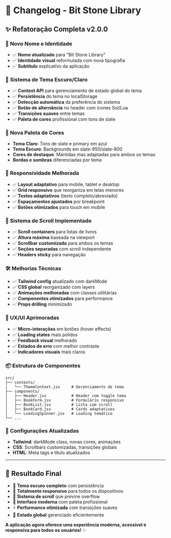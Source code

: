 # 🚀 Changelog - Bit Stone Library

## ✨ Refatoração Completa v2.0.0

### 📱 **Novo Nome e Identidade**
- ✅ **Nome atualizado** para "Bit Stone Library"
- ✅ **Identidade visual** reformulada com nova tipografia
- ✅ **Subtítulo** explicativo da aplicação

### 🌙 **Sistema de Tema Escuro/Claro**
- ✅ **Context API** para gerenciamento de estado global do tema
- ✅ **Persistência** do tema no localStorage
- ✅ **Detecção automática** da preferência do sistema
- ✅ **Botão de alternância** no header com ícones Sol/Lua
- ✅ **Transições suaves** entre temas
- ✅ **Paleta de cores** profissional com tons de slate

### 🎨 **Nova Paleta de Cores**
- **Tema Claro**: Tons de slate e primary em azul
- **Tema Escuro**: Backgrounds em slate-950/slate-800 
- **Cores de destaque**: Mantidas mas adaptadas para ambos os temas
- **Bordas e sombras** diferenciadas por tema

### 📱 **Responsividade Melhorada**
- ✅ **Layout adaptativo** para mobile, tablet e desktop
- ✅ **Grid responsivo** que reorganiza em telas menores
- ✅ **Textos adaptativos** (texto completo/abreviado)
- ✅ **Espaçamentos ajustados** por breakpoint
- ✅ **Botões otimizados** para touch em mobile

### 📜 **Sistema de Scroll Implementado**
- ✅ **Scroll containers** para listas de livros
- ✅ **Altura máxima** baseada na viewport
- ✅ **Scrollbar customizada** para ambos os temas
- ✅ **Seções separadas** com scroll independente
- ✅ **Headers sticky** para navegação

### 🛠️ **Melhorias Técnicas**
- ✅ **Tailwind config** atualizado com darkMode
- ✅ **CSS global** reorganizado com layers
- ✅ **Animações melhoradas** com classes utilitárias
- ✅ **Componentes otimizados** para performance
- ✅ **Props drilling** minimizado

### 🎯 **UX/UI Aprimoradas**
- ✅ **Micro-interações** em botões (hover effects)
- ✅ **Loading states** mais polidos
- ✅ **Feedback visual** melhorado
- ✅ **Estados de erro** com melhor contraste
- ✅ **Indicadores visuais** mais claros

### 📦 **Estrutura de Componentes**
```
src/
├── contexts/
│   └── ThemeContext.jsx     # Gerenciamento de tema
├── components/
│   ├── Header.jsx           # Header com toggle tema
│   ├── BookForm.jsx         # Formulário responsivo
│   ├── BookList.jsx         # Lista com scroll
│   ├── BookCard.jsx         # Cards adaptativos
│   └── LoadingSpinner.jsx   # Loading temático
└── ...
```

### 🔧 **Configurações Atualizadas**
- **Tailwind**: darkMode class, novas cores, animações
- **CSS**: Scrollbars customizadas, transições globais
- **HTML**: Meta tags e título atualizados

---

## 🎉 **Resultado Final**
- 🌙 **Tema escuro completo** com persistência
- 📱 **Totalmente responsivo** para todos os dispositivos  
- 📜 **Sistema de scroll** que previne overflow
- 🎨 **Interface moderna** com paleta profissional
- ⚡ **Performance otimizada** com transições suaves
- 🔄 **Estado global** gerenciado eficientemente

**A aplicação agora oferece uma experiência moderna, acessível e responsiva para todos os usuários!** ✨
